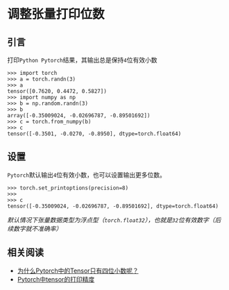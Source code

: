 
# 调整张量打印位数

## 引言

打印`Python Pytorch`结果，其输出总是保持`4`位有效小数

```
>>> import torch
>>> a = torch.randn(3)
>>> a
tensor([0.7620, 0.4472, 0.5827])
>>> import numpy as np
>>> b = np.random.randn(3)
>>> b
array([-0.35009024, -0.02696787, -0.89501692])
>>> c = torch.from_numpy(b)
>>> c
tensor([-0.3501, -0.0270, -0.8950], dtype=torch.float64)
```

## 设置

`Pytorch`默认输出`4`位有效小数，也可以设置输出更多位数。

```
>>> torch.set_printoptions(precision=8)
>>> 
>>> c
tensor([-0.35009024, -0.02696787, -0.89501692], dtype=torch.float64)
```

*默认情况下张量数据类型为浮点型（`torch.float32`），也就是`32`位有效数字（后续数字就不准确率）*

## 相关阅读

* [为什么Pytorch中的Tensor只有四位小数呢？](https://www.zhihu.com/question/305576603)
* [Pytorch中tensor的打印精度](https://blog.csdn.net/wangpeng246300/article/details/111355945)